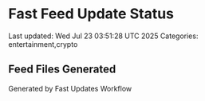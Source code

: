 # Fast Feed Update Status
Last updated: Wed Jul 23 03:51:28 UTC 2025
Categories: entertainment,crypto

## Feed Files Generated

Generated by Fast Updates Workflow
